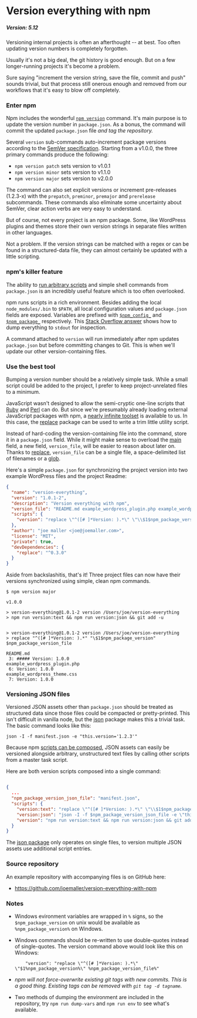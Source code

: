 
# Version everything with npm
##### Version: 5.12

Versioning internal projects is often an afterthought -- at best. Too often updating version numbers is completely forgotten.

Usually it's not a big deal, the git history is good enough. But on a few longer-running projects it's become a problem.

Sure saying "increment the version string, save the file, commit and push" sounds trivial, but that process still onerous enough and removed from our workflows that it's easy to blow off completely.


### Enter npm 

Npm includes the wonderful [`npm version`][npm version] command. It's main purpose is to update the version number in `package.json`. As a bonus, the command will commit the updated `package.json` file *and tag the repository.*

Several `version` sub-commands auto-increment package versions according to the [SemVer specification][semver]. Starting from a v1.0.0, the three primary commands produce the  following:

* `npm version patch` sets version to v1.0.1
* `npm version minor` sets version to v1.1.0
* `npm version major` sets version to v2.0.0

The command can also set explicit versions or increment pre-releases (1.2.3-x) with the `prepatch`, `preminor`, `premajor` and `prerelease` subcommands. These commands also eliminate some uncertainty about SemVer, clear action verbs are very easy to understand.

But of course, not every project is an npm package. Some, like WordPress plugins and themes store their own version strings in separate files written in other languages. 

Not a problem. If the version strings can be matched with a regex or can be found in a structured-data file, they can almost certainly be updated with a little scripting.

### npm's killer feature

The ability to [run arbitrary scripts][npm scripts] and simple shell commands from `package.json` is an incredibly useful feature which is too often overlooked. 

npm runs scripts in a rich environment. Besides adding the local `node_modules/.bin` to `$PATH`, all local configuration values and `package.json` fields are exposed. Variables are prefixed with [`$npm_config_`][config vars] and [`$npm_package_`][package.json vars] respectively. This [Stack Overflow answer][so] shows how to dump everything to `stdout` for inspection. 

A command attached to `version` will run immediately after npm updates `package.json` but before committing changes to Git. This is when we'll update our other version-containing files.


### Use the best tool

Bumping a version number should be a relatively simple task. While a small script could be added to the project, I prefer to keep project-unrelated files to a minimum.

JavaScript wasn't designed to allow the semi-cryptic one-line scripts that [Ruby][] and [Perl][] can do. But since we're presumably already loading external JavaScript packages with npm, a [nearly infinite toolset][npm] is available to us. In this case, the [replace][] package can be used to write a trim little  utility script.

Instead of hard-coding the version-containing file into the command, store it in a `package.json` field. While it might make sense to overload the [main][] field, a new field, `version_file`, will be easier to reason about later on. Thanks to [replace][], `version_file` can be a single file, a space-delimited list of filenames or a [glob][].

Here's a simple `package.json` for synchronizing the project version into two example WordPress files and the project Readme:

```json
{
  "name": "version-everything",
  "version": "1.0.1-2",
  "description": "Version everything with npm",
  "version_file": "README.md example_wordpress_plugin.php example_wordpress_theme.css",
  "scripts": {
    "version": "replace \"^([# ]*Version: ).*\" \"\\$1$npm_package_version\" $npm_package_version_file && git add -u"
  },
  "author": "joe maller <joe@joemaller.com>",
  "license": "MIT",
  "private": true,
  "devDependencies": {
    "replace": "^0.3.0"
  }
}

```


Aside from backslashitis, that's it! Three project files can now have their versions synchronized using simple, clean npm commands.

```text
$ npm version major

v1.0.0

> version-everything@1.0.1-2 version /Users/joe/version-everything
> npm run version:text && npm run version:json && git add -u


> version-everything@1.0.1-2 version /Users/joe/version-everything
> replace "^([# ]*Version: ).*" "\$1$npm_package_version" $npm_package_version_file

README.md
 3: ##### Version: 1.0.0
example_wordpress_plugin.php
 6: Version: 1.0.0
example_wordpress_theme.css
 7: Version: 1.0.0

```

### Versioning JSON files

Versioned JSON assets other than `package.json` should be treated as structured data since those files could be compacted or pretty-printed. This isn't difficult in vanilla node, but the [json][] package makes this a trivial task. The basic command looks like this:

```text
json -I -f manifest.json -e "this.version='1.2.3'"
```

Because npm [scripts can be composed][compose], JSON assets can easily be versioned alongside arbitrary, unstructured text files by calling other scripts from a master task script.

Here are both version scripts composed into a single command: 

```json

{
  ...
  "npm_package_version_json_file": "manifest.json",
  "scripts": {
    "version:text": "replace \"^([# ]*Version: ).*\" \"\\$1$npm_package_version\" $npm_package_version_file",
    "version:json": "json -I -f $npm_package_version_json_file -e \"this.version='$npm_package_version'\"",
    "version": "npm run version:text && npm run version:json && git add -u"
  }
}

```

The [json package][json] only operates on single files, to version multiple JSON assets use additional script entries.

### Source repository

An example repository with accompanying files is on GitHub here:

* https://github.com/joemaller/version-everything-with-npm

### Notes

* Windows evironment variables are wrapped in `%` signs, so the `$npm_package_version` on unix would be available as `%npm_package_version%` on Windows. 

* Windows commands should be re-written to use double-quotes instead of single-quotes. The version command above would look like this on Windows:
     
          "version": "replace \"^([# ]*Version: ).*\" \"$1%npm_package_version%\" %npm_package_version_file%"


* *npm will not force-overwrite existing git tags with new commits. This is a good thing. Existing tags can be removed with `git tag -d tagname`.*

* Two methods of dumping the environment are included in the repository, try `npm run dump-vars` and `npm run env` to see what's available.







[so]: http://stackoverflow.com/a/19381235/503463
[npm version]: https://docs.npmjs.com/cli/version
[main]: https://docs.npmjs.com/files/package.json#main
[sed]: http://www.grymoire.com/Unix/Sed.html
[semver]: http://semver.org/

[npm scripts]: https://docs.npmjs.com/misc/scripts
[package.json vars]: https://docs.npmjs.com/misc/scripts#packagejson-vars
[config vars]: https://docs.npmjs.com/misc/scripts#configuration
[replace]: https://www.npmjs.com/package/replace

[glob]: https://github.com/isaacs/node-glob
[perl]: http://www.math.harvard.edu/computing/perl/oneliners.txt
[ruby]: http://reference.jumpingmonkey.org/programming_languages/ruby/ruby-one-liners.html
[npm]: https://www.npmjs.com/
[json]: https://www.npmjs.com/package/json
[compose]: https://www.keithcirkel.co.uk/how-to-use-npm-as-a-build-tool/#running-multiple-tasks
